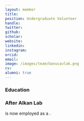 ```yaml
---
layout: member
title: 
position: Undergraduate Volunteer
handle: 
twitter:
github: 
scholar: 
website: 
linkedin: 
instagram:
orcid: 
email: 
image: /images/team/banucavlak.png
cv: 
alumni: true
---
```


### Education

### After Alkan Lab
 is now employed as a .
